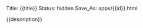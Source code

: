 Title: {{title}}
Status: hidden
Save_As: apps/{{id}}.html

<style>
    section#content img {
        max-width: 100%;
    }
</style>

{{description}}